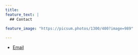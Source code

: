 ```yaml
---
title: 
feature_text: |
  ## Contact
   
feature_image: "https://picsum.photos/1300/400?image=989"

---
```


- [Email](mailto:krishashok03NOTSPAM@gmail.com)
